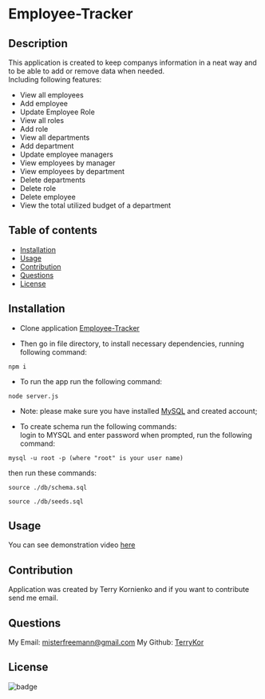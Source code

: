 # Employee-Tracker


## Description

This application is created to keep companys information in a neat way and to be able to add or remove data when needed.<br />
Including following features:<br />
- View all employees<br />
- Add employee<br />
- Update Employee Role<br />
- View all roles<br />
- Add role<br />
- View all departments<br />
- Add department<br />
- Update employee managers<br />
- View employees by manager<br />
- View employees by department<br />
- Delete departments<br />
- Delete role<br />
- Delete employee<br />
- View the total utilized budget of a department<br />

## Table of contents

- [Installation](#installation)
- [Usage](#usage)
- [Contribution](#contribution)
- [Questions](#questions)
- [License](#license)

## Installation

- Clone application [Employee-Tracker](https://github.com/TerryKor/Employee-Tracker)<br />

- Then go in file directory, to install necessary dependencies, running following command:
```
npm i
```

- To run the app run the following command:
```
node server.js
```

- Note: please make sure you have installed [MySQL](https://www.mysql.com/downloads/) and created account;<br />

- To create schema run the following commands:<br />
login to MYSQL and enter password when prompted, run the following command:<br />
```
mysql -u root -p (where "root" is your user name)
```
then run these commands:
```
source ./db/schema.sql 
```
```
source ./db/seeds.sql 
```


## Usage

You can see demonstration video [here](https://drive.google.com/file/d/1s8fHJFTXreMa2GPD2fMlHTx02NloUb33/view)


## Contribution

Application was created by Terry Kornienko and if you want to contribute send me email.

## Questions

My Email:
[misterfreemann@gmail.com](mailto:misterfreemann@gmail.com)
My Github:
[TerryKor](https://github.com/TerryKor)

## License

![badge](https://img.shields.io/badge/license-MIT-blue)